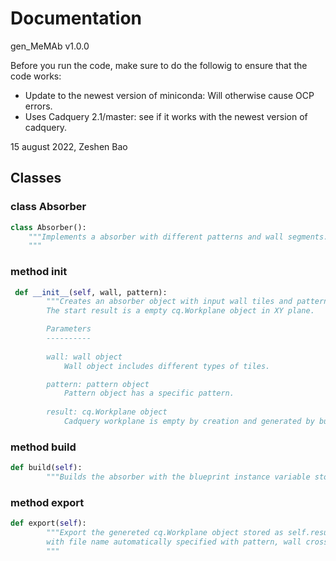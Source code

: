 # Documentation 
gen_MeMAb v1.0.0

Before you run the code, make sure to do the followig to ensure that the code works:

- Update to the newest version of miniconda: Will otherwise cause OCP errors.
- Uses Cadquery 2.1/master: see if it works with the newest version of cadquery.

15 august 2022, Zeshen Bao


## Classes

### class Absorber

```python
class Absorber():
    """Implements a absorber with different patterns and wall segments.
    """
```  



### method init
```python
 def __init__(self, wall, pattern):
        """Creates an absorber object with input wall tiles and pattern.
        The start result is a empty cq.Workplane object in XY plane.

        Parameters
        ----------
        
        wall: wall object
            Wall object includes different types of tiles.

        pattern: pattern object
            Pattern object has a specific pattern.
        
        result: cq.Workplane object
            Cadquery workplane is empty by creation and generated by build() method.
```  

### method build
```python
def build(self): 
        """Builds the absorber with the blueprint instance variable stored in pattern object."""
```  


### method export
```python
def export(self):
        """Export the genereted cq.Workplane object stored as self.result to a stl file
        with file name automatically specified with pattern, wall cross section and iterations (if there are iterations).
        """
```  
